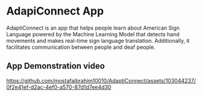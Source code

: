 # AdapiConnect App

AdaptiConnect is an app that helps people learn about American Sign Language powered by the Machine Learning Model that detects hand movements and makes real-time sign language translation. Additionally, it facilitates communication between people and deaf people.

## App Demonstration video

https://github.com/mostafaibrahim10010/AdaptiConnect/assets/103044237/0f2e41ef-d2ac-4ef0-a570-87d1d7ee4d30







